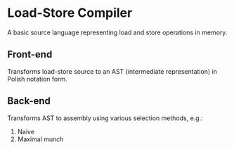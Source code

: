 # Load-Store Compiler
A basic source language representing load and store operations in memory.

## Front-end
Transforms load-store source to an AST (intermediate representation) in Polish notation form.

## Back-end
Transforms AST to assembly using various selection methods, e.g.:

1. Naive
2. Maximal munch
